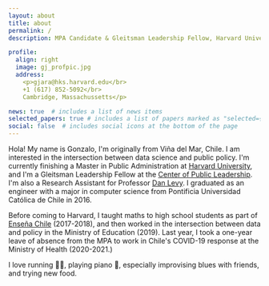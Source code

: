 ```yaml
---
layout: about
title: about
permalink: /
description: MPA Candidate & Gleitsman Leadership Fellow, Harvard University

profile:
  align: right
  image: gj_profpic.jpg
  address: 
    <p>gjara@hks.harvard.edu</br>
    +1 (617) 852-5092</br>
    Cambridge, Massachussetts</p>

news: true  # includes a list of news items
selected_papers: true # includes a list of papers marked as "selected={true}"
social: false  # includes social icons at the bottom of the page
---
```


Hola! My name is Gonzalo, I'm originally from Viña del Mar, Chile. I am interested in the intersection between data science and public policy. I'm currently finishing a Master in Public Administration at [Harvard University](https://hks.harvard.edu), and I'm a Gleitsman Leadership Fellow at the [Center of Public Leadership](https://cpl.hks.harvard.edu). I'm also a Research Assistant for Professor [Dan Levy](https://www.hks.harvard.edu/faculty/dan-levy). I graduated as an engineer with a major in computer science from Pontificia Universidad Católica de Chile in 2016.

Before coming to Harvard, I taught maths to high school students as part of [Enseña Chile](https://ensenachile.cl) (2017-2018), and then worked in the intersection between data and policy in the Ministry of Education (2019). Last year, I took a one-year leave of absence from the MPA to work in Chile's COVID-19 response at the Ministry of Health (2020-2021.) 

I love running :running_man:, playing piano :musical_keyboard:, especially improvising blues with friends, and trying new food. 